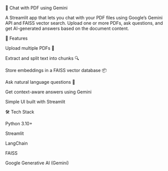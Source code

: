 📄 Chat with PDF using Gemini

A Streamlit app that lets you chat with your PDF files using Google’s Gemini API and FAISS vector search.
Upload one or more PDFs, ask questions, and get AI-generated answers based on the document content.

🚀 Features

Upload multiple PDFs 📑

Extract and split text into chunks 🔍

Store embeddings in a FAISS vector database 📦

Ask natural language questions 🤖

Get context-aware answers using Gemini

Simple UI built with Streamlit

🛠️ Tech Stack

Python 3.10+

Streamlit

LangChain

FAISS

Google Generative AI
 (Gemini)
